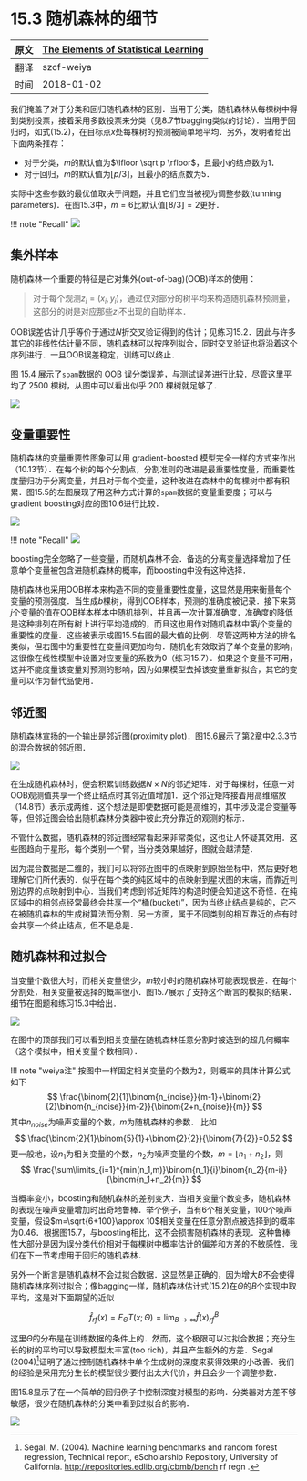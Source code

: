 # 15.3 随机森林的细节

| 原文   | [The Elements of Statistical Learning](https://web.stanford.edu/~hastie/ElemStatLearn/printings/ESLII_print12.pdf#page=611) |
| ---- | ---------------------------------------- |
| 翻译   | szcf-weiya                               |
| 时间   | 2018-01-02                               |

我们掩盖了对于分类和回归随机森林的区别．当用于分类，随机森林从每棵树中得到类别投票，接着采用多数投票来分类（见8.7节bagging类似的讨论）．当用于回归时，如式(15.2)，在目标点$x$处每棵树的预测被简单地平均．另外，发明者给出下面两条推荐：

- 对于分类，$m$的默认值为$\lfloor \sqrt p \rfloor$，且最小的结点数为1．
- 对于回归，$m$的默认值为$\lfloor p/3\rfloor$，且最小的结点数为5．

实际中这些参数的最优值取决于问题，并且它们应当被视为调整参数(tunning parameters)．在图15.3中，$m=6$比默认值$\lfloor 8/3\rfloor =2$更好．

!!! note "Recall"
    ![](../img/15/fig15.3.png)

## 集外样本

随机森林一个重要的特征是它对集外(out-of-bag)(OOB)样本的使用：

> 对于每个观测$z_i=(x_i, y_i)$，通过仅对部分的树平均来构造随机森林预测量，这部分的树是对应那些$z_i$不出现的自助样本．

OOB误差估计几乎等价于通过$N$折交叉验证得到的估计；见练习15.2．因此与许多其它的非线性估计量不同，随机森林可以按序列拟合，同时交叉验证也将沿着这个序列进行．一旦OOB误差稳定，训练可以终止．

图 15.4 展示了`spam`数据的 OOB 误分类误差，与测试误差进行比较．尽管这里平均了 2500 棵树，从图中可以看出似乎 200 棵树就足够了．

![](../img/15/fig15.4.png)

## 变量重要性

随机森林的变量重要性图象可以用 gradient-boosted 模型完全一样的方式来作出（10.13节）．在每个树的每个分割点，分割准则的改进是最重要性度量，而重要性度量归功于分离变量，并且对于每个变量，这种改进在森林中的每棵树中都有积累．图15.5的左图展现了用这种方式计算的`spam`数据的变量重要度；可以与gradient boosting对应的图10.6进行比较．

![](../img/15/fig15.5.png)

!!! note "Recall"
    ![](../img/10/fig10.6.png)

boosting完全忽略了一些变量，而随机森林不会．备选的分离变量选择增加了任意单个变量被包含进随机森林的概率，而boosting中没有这种选择．

随机森林也采用OOB样本来构造不同的变量重要性度量，这显然是用来衡量每个变量的预测强度．当生成$b$棵树，得到OOB样本，预测的准确度被记录．接下来第$j$个变量的值在OOB样本样本中随机排列，并且再一次计算准确度．准确度的降低是这种排列在所有树上进行平均造成的，而且这也用作对随机森林中第$j$个变量的重要性的度量．这些被表示成图15.5右图的最大值的比例．尽管这两种方法的排名类似，但右图中的重要性在变量间更加均匀．随机化有效取消了单个变量的影响，这很像在线性模型中设置对应变量的系数为0（练习15.7）．如果这个变量不可用，这并不能度量该变量对预测的影响，因为如果模型去掉该变量重新拟合，其它的变量可以作为替代品使用．

## 邻近图

随机森林宣扬的一个输出是邻近图(proximity plot)．图15.6展示了第2章中2.3.3节的混合数据的邻近图．

![](../img/15/fig15.6.png)

在生成随机森林时，便会积累训练数据$N\times N$的邻近矩阵．对于每棵树，任意一对OOB观测值共享一个终止结点时其邻近值增加1．这个邻近矩阵接着用高维缩放（14.8节）表示成两维．这个想法是即使数据可能是高维的，其中涉及混合变量等等，但邻近图会给出随机森林分类器中彼此充分靠近的观测的标示．

不管什么数据，随机森林的邻近图经常看起来非常类似，这也让人怀疑其效用．这些图趋向于星形，每个类别一个臂，当分类效果越好，图就会越清楚．

因为混合数据是二维的，我们可以将邻近图中的点映射到原始坐标中，然后更好地理解它们所代表的．似乎在每个类的纯区域中的点映射到星状图的末端，而靠近判别边界的点映射到中心．当我们考虑到邻近矩阵的构造时便会知道这不奇怪．在纯区域中的相邻点经常最终会共享一个“桶(bucket)”，因为当终止结点是纯的，它不在被随机森林的生成树算法而分割．另一方面，属于不同类别的相互靠近的点有时会共享一个终止结点，但不是总是．

## 随机森林和过拟合

当变量个数很大时，而相关变量很少，$m$较小时的随机森林可能表现很差．在每个分割处，相关变量被选择的概率很小．图15.7展示了支持这个断言的模拟的结果．细节在图题和练习15.3中给出．

![](../img/15/fig15.7.png)

在图中的顶部我们可以看到相关变量在随机森林任意分割时被选到的超几何概率（这个模拟中，相关变量个数相同）．

!!! note "weiya注"
    按图中一样固定相关变量的个数为2，则概率的具体计算公式如下
    $$
    \frac{\binom{2}{1}\binom{n_{noise}}{m-1}+\binom{2}{2}\binom{n_{noise}}{m-2}}{\binom{2+n_{noise}}{m}}
    $$
    其中$n_{noise}$为噪声变量的个数，$m$为随机森林的参数．
    比如
    $$
    \frac{\binom{2}{1}\binom{5}{1}+\binom{2}{2}}{\binom{7}{2}}=0.52
    $$
    更一般地，设$n_1$为相关变量的个数，$n_2$为噪声变量的个数，$m=\lfloor n_1+n_2\rfloor$，则
    $$
    \frac{\sum\limits_{i=1}^{min(n_1,m)}\binom{n_1}{i}\binom{n_2}{m-i}}{\binom{n_1+n_2}{m}}
    $$

当概率变小，boosting和随机森林的差别变大．当相关变量个数变多，随机森林的表现在噪声变量增加时出奇地鲁棒．举个例子，当有6个相关变量，100个噪声变量，假设$m=\sqrt{6+100}\approx 10$相关变量在任意分割点被选择到的概率为0.46．根据图15.7，与boosting相比，这不会损害随机森林的表现．这种鲁棒性大部分是因为误分类代价相对于每棵树中概率估计的偏差和方差的不敏感性．我们在下一节考虑用于回归的随机森林．

另外一个断言是随机森林不会过拟合数据．这显然是正确的，因为增大$B$不会使得随机森林序列过拟合；像bagging一样，随机森林估计式(15.2)在$\Theta$的$B$个实现中取平均，这是对下面期望的近似

$$
\hat f_{rf}(x) = E_\Theta T(x;\Theta)=\lim_{B\rightarrow \infty}\hat f(x)_{rf}^B\tag{15.3}
$$

这里$\Theta$的分布是在训练数据的条件上的．然而，这个极限可以过拟合数据；充分生长的树的平均可以导致模型太丰富(too rich)，并且产生额外的方差．Segal (2004)[^1]证明了通过控制随机森林中单个生成树的深度来获得效果的小改善．我们的经验是采用充分生长的模型很少要付出太大代价，并且会少一个调整参数．

图15.8显示了在一个简单的回归例子中控制深度对模型的影响．分类器对方差不够敏感，很少在随机森林的分类中看到过拟合的影响．

![](../img/15/fig15.8.png)

[^1]: Segal, M. (2004). Machine learning benchmarks and random forest regression, Technical report, eScholarship Repository, University of California. http://repositories.edlib.org/cbmb/bench rf regn .
